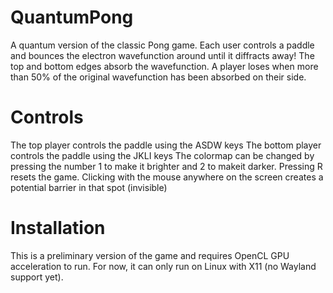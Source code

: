 # QuantumPong
A quantum version of the classic Pong game. Each user controls a paddle and bounces the electron wavefunction around until it diffracts away! The top and bottom edges absorb the wavefunction. A player loses when more than 50% of the original wavefunction has been absorbed on their side.

# Controls
The top player controls the paddle using the ASDW keys
The bottom player controls the paddle using the JKLI keys
The colormap can be changed by pressing the number 1 to make it brighter and 2 to makeit darker.
Pressing R resets the game.
Clicking with the mouse anywhere on the screen creates a potential barrier in that spot (invisible)

# Installation
This is a preliminary version of the game and requires OpenCL GPU acceleration to run. For now, it can only run on Linux with X11 (no Wayland support yet).
